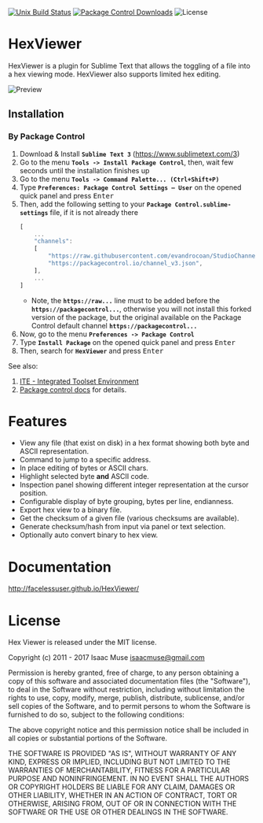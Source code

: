 [![Unix Build Status][travis-image]][travis-link]
[![Package Control Downloads][pc-image]][pc-link]
![License][license-image]
# HexViewer

HexViewer is a plugin for Sublime Text that allows the toggling of a file into a hex viewing mode.  HexViewer also supports limited hex editing.

![Preview](docs/src/markdown/images/preview.png)


## Installation

### By Package Control

1. Download & Install **`Sublime Text 3`** (https://www.sublimetext.com/3)
1. Go to the menu **`Tools -> Install Package Control`**, then,
   wait few seconds until the installation finishes up
1. Go to the menu **`Tools -> Command Palette...
   (Ctrl+Shift+P)`**
1. Type **`Preferences:
   Package Control Settings – User`** on the opened quick panel and press <kbd>Enter</kbd>
1. Then,
   add the following setting to your **`Package Control.sublime-settings`** file, if it is not already there
   ```js
   [
       ...
       "channels":
       [
           "https://raw.githubusercontent.com/evandrocoan/StudioChannel/master/channel.json",
           "https://packagecontrol.io/channel_v3.json",
       ],
       ...
   ]
   ```
   * Note,
     the **`https://raw...`** line must to be added before the **`https://packagecontrol...`**,
     otherwise you will not install this forked version of the package,
     but the original available on the Package Control default channel **`https://packagecontrol...`**
1. Now,
   go to the menu **`Preferences -> Package Control`**
1. Type **`Install Package`** on the opened quick panel and press <kbd>Enter</kbd>
1. Then,
search for **`HexViewer`** and press <kbd>Enter</kbd>

See also:
1. [ITE - Integrated Toolset Environment](https://github.com/evandrocoan/ITE)
1. [Package control docs](https://packagecontrol.io/docs/usage) for details.


# Features

- View any file (that exist on disk) in a hex format showing both byte and ASCII representation.
- Command to jump to a specific address.
- In place editing of bytes or ASCII chars.
- Highlight selected byte **and** ASCII code.
- Inspection panel showing different integer representation at the cursor position.
- Configurable display of byte grouping, bytes per line, endianness.
- Export hex view to a binary file.
- Get the checksum of a given file (various checksums are available).
- Generate checksum/hash from input via panel or text selection.
- Optionally auto convert binary to hex view.

# Documentation

http://facelessuser.github.io/HexViewer/

# License

Hex Viewer is released under the MIT license.

Copyright (c) 2011 - 2017 Isaac Muse <isaacmuse@gmail.com>

Permission is hereby granted, free of charge, to any person obtaining a copy of this software and associated documentation files (the "Software"), to deal in the Software without restriction, including without limitation the rights to use, copy, modify, merge, publish, distribute, sublicense, and/or sell copies of the Software, and to permit persons to whom the Software is furnished to do so, subject to the following conditions:

The above copyright notice and this permission notice shall be included in all copies or substantial portions of the Software.

THE SOFTWARE IS PROVIDED "AS IS", WITHOUT WARRANTY OF ANY KIND, EXPRESS OR IMPLIED, INCLUDING BUT NOT LIMITED TO THE WARRANTIES OF MERCHANTABILITY, FITNESS FOR A PARTICULAR PURPOSE AND NONINFRINGEMENT. IN NO EVENT SHALL THE AUTHORS OR COPYRIGHT HOLDERS BE LIABLE FOR ANY CLAIM, DAMAGES OR OTHER LIABILITY, WHETHER IN AN ACTION OF CONTRACT, TORT OR OTHERWISE, ARISING FROM, OUT OF OR IN CONNECTION WITH THE SOFTWARE OR THE USE OR OTHER DEALINGS IN THE SOFTWARE.

[travis-image]: https://img.shields.io/travis/facelessuser/HexViewer/master.svg
[travis-link]: https://travis-ci.org/facelessuser/HexViewer
[pc-image]: https://img.shields.io/packagecontrol/dt/HexViewer.svg
[pc-link]: https://packagecontrol.io/packages/HexViewer
[license-image]: https://img.shields.io/badge/license-MIT-blue.svg
